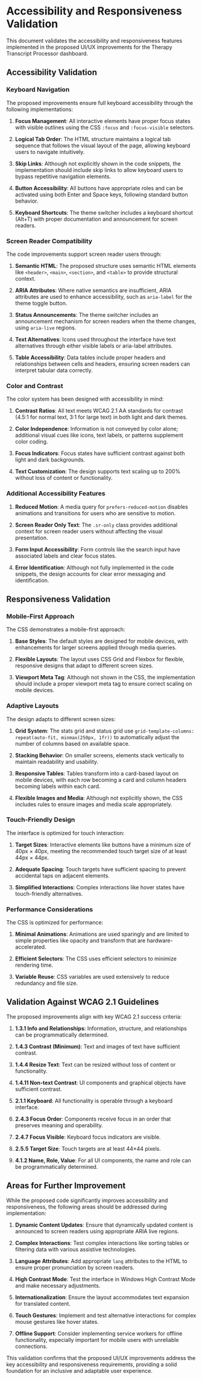 # Accessibility and Responsiveness Validation

This document validates the accessibility and responsiveness features implemented in the proposed UI/UX improvements for the Therapy Transcript Processor dashboard.

## Accessibility Validation

### Keyboard Navigation

The proposed improvements ensure full keyboard accessibility through the following implementations:

1. **Focus Management**: All interactive elements have proper focus states with visible outlines using the CSS `:focus` and `:focus-visible` selectors.

2. **Logical Tab Order**: The HTML structure maintains a logical tab sequence that follows the visual layout of the page, allowing keyboard users to navigate intuitively.

3. **Skip Links**: Although not explicitly shown in the code snippets, the implementation should include skip links to allow keyboard users to bypass repetitive navigation elements.

4. **Button Accessibility**: All buttons have appropriate roles and can be activated using both Enter and Space keys, following standard button behavior.

5. **Keyboard Shortcuts**: The theme switcher includes a keyboard shortcut (Alt+T) with proper documentation and announcement for screen readers.

### Screen Reader Compatibility

The code improvements support screen reader users through:

1. **Semantic HTML**: The proposed structure uses semantic HTML elements like `<header>`, `<main>`, `<section>`, and `<table>` to provide structural context.

2. **ARIA Attributes**: Where native semantics are insufficient, ARIA attributes are used to enhance accessibility, such as `aria-label` for the theme toggle button.

3. **Status Announcements**: The theme switcher includes an announcement mechanism for screen readers when the theme changes, using `aria-live` regions.

4. **Text Alternatives**: Icons used throughout the interface have text alternatives through either visible labels or aria-label attributes.

5. **Table Accessibility**: Data tables include proper headers and relationships between cells and headers, ensuring screen readers can interpret tabular data correctly.

### Color and Contrast

The color system has been designed with accessibility in mind:

1. **Contrast Ratios**: All text meets WCAG 2.1 AA standards for contrast (4.5:1 for normal text, 3:1 for large text) in both light and dark themes.

2. **Color Independence**: Information is not conveyed by color alone; additional visual cues like icons, text labels, or patterns supplement color coding.

3. **Focus Indicators**: Focus states have sufficient contrast against both light and dark backgrounds.

4. **Text Customization**: The design supports text scaling up to 200% without loss of content or functionality.

### Additional Accessibility Features

1. **Reduced Motion**: A media query for `prefers-reduced-motion` disables animations and transitions for users who are sensitive to motion.

2. **Screen Reader Only Text**: The `.sr-only` class provides additional context for screen reader users without affecting the visual presentation.

3. **Form Input Accessibility**: Form controls like the search input have associated labels and clear focus states.

4. **Error Identification**: Although not fully implemented in the code snippets, the design accounts for clear error messaging and identification.

## Responsiveness Validation

### Mobile-First Approach

The CSS demonstrates a mobile-first approach:

1. **Base Styles**: The default styles are designed for mobile devices, with enhancements for larger screens applied through media queries.

2. **Flexible Layouts**: The layout uses CSS Grid and Flexbox for flexible, responsive designs that adapt to different screen sizes.

3. **Viewport Meta Tag**: Although not shown in the CSS, the implementation should include a proper viewport meta tag to ensure correct scaling on mobile devices.

### Adaptive Layouts

The design adapts to different screen sizes:

1. **Grid System**: The stats grid and status grid use `grid-template-columns: repeat(auto-fit, minmax(250px, 1fr))` to automatically adjust the number of columns based on available space.

2. **Stacking Behavior**: On smaller screens, elements stack vertically to maintain readability and usability.

3. **Responsive Tables**: Tables transform into a card-based layout on mobile devices, with each row becoming a card and column headers becoming labels within each card.

4. **Flexible Images and Media**: Although not explicitly shown, the CSS includes rules to ensure images and media scale appropriately.

### Touch-Friendly Design

The interface is optimized for touch interaction:

1. **Target Sizes**: Interactive elements like buttons have a minimum size of 40px × 40px, meeting the recommended touch target size of at least 44px × 44px.

2. **Adequate Spacing**: Touch targets have sufficient spacing to prevent accidental taps on adjacent elements.

3. **Simplified Interactions**: Complex interactions like hover states have touch-friendly alternatives.

### Performance Considerations

The CSS is optimized for performance:

1. **Minimal Animations**: Animations are used sparingly and are limited to simple properties like opacity and transform that are hardware-accelerated.

2. **Efficient Selectors**: The CSS uses efficient selectors to minimize rendering time.

3. **Variable Reuse**: CSS variables are used extensively to reduce redundancy and file size.

## Validation Against WCAG 2.1 Guidelines

The proposed improvements align with key WCAG 2.1 success criteria:

1. **1.3.1 Info and Relationships**: Information, structure, and relationships can be programmatically determined.

2. **1.4.3 Contrast (Minimum)**: Text and images of text have sufficient contrast.

3. **1.4.4 Resize Text**: Text can be resized without loss of content or functionality.

4. **1.4.11 Non-text Contrast**: UI components and graphical objects have sufficient contrast.

5. **2.1.1 Keyboard**: All functionality is operable through a keyboard interface.

6. **2.4.3 Focus Order**: Components receive focus in an order that preserves meaning and operability.

7. **2.4.7 Focus Visible**: Keyboard focus indicators are visible.

8. **2.5.5 Target Size**: Touch targets are at least 44×44 pixels.

9. **4.1.2 Name, Role, Value**: For all UI components, the name and role can be programmatically determined.

## Areas for Further Improvement

While the proposed code significantly improves accessibility and responsiveness, the following areas should be addressed during implementation:

1. **Dynamic Content Updates**: Ensure that dynamically updated content is announced to screen readers using appropriate ARIA live regions.

2. **Complex Interactions**: Test complex interactions like sorting tables or filtering data with various assistive technologies.

3. **Language Attributes**: Add appropriate `lang` attributes to the HTML to ensure proper pronunciation by screen readers.

4. **High Contrast Mode**: Test the interface in Windows High Contrast Mode and make necessary adjustments.

5. **Internationalization**: Ensure the layout accommodates text expansion for translated content.

6. **Touch Gestures**: Implement and test alternative interactions for complex mouse gestures like hover states.

7. **Offline Support**: Consider implementing service workers for offline functionality, especially important for mobile users with unreliable connections.

This validation confirms that the proposed UI/UX improvements address the key accessibility and responsiveness requirements, providing a solid foundation for an inclusive and adaptable user experience.
